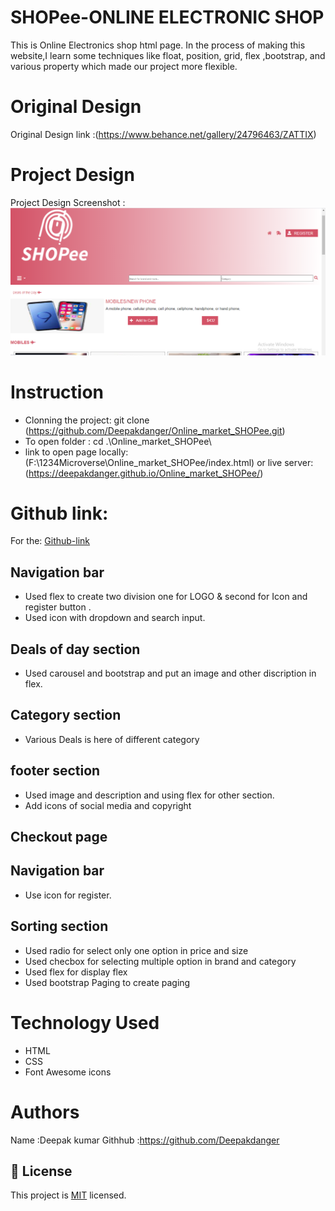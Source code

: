 # SHOPee-ONLINE ELECTRONIC SHOP
This is Online Electronics shop html page.
In the process of making this website,I learn some  techniques like float, position, grid, flex ,bootstrap, and various property which made our project more flexible.

# Original Design

Original Design link :(https://www.behance.net/gallery/24796463/ZATTIX)
  
# Project Design

Project Design Screenshot : ![Project Design](img/Screenshot.PNG)

# Instruction

- Clonning the project: git clone (https://github.com/Deepakdanger/Online_market_SHOPee.git)
- To open folder : cd .\Online_market_SHOPee\
- link to open page locally: (F:\1234Microverse\Online_market_SHOPee/index.html)
        or live server:(https://deepakdanger.github.io/Online_market_SHOPee/)

# Github link:

For the: [Github-link](https://github.com/Deepakdanger/Online_market_SHOPee/tree/market1)

## Navigation bar

- Used flex to create two division one for LOGO & second for Icon and register button .
- Used icon with dropdown and search input.

## Deals of day section

- Used carousel and bootstrap and put an image and other discription in flex. 

## Category section

- Various Deals is here of different category

## footer section

- Used image and description and using flex for other section.
- Add icons of social media and copyright

## Checkout page
## Navigation bar

- Use icon for register.

## Sorting section

- Used radio for select only one option in price and size
- Used checbox for selecting multiple option in brand and category
- Used flex for display flex
- Used bootstrap Paging to create paging 

# Technology Used

- HTML
- CSS
- Font Awesome icons

# Authors
Name :Deepak kumar
Githhub :https://github.com/Deepakdanger

## 📝 License

This project is [MIT](https://github.com/git/git-scm.com/blob/master/MIT-LICENSE.txt) licensed.

